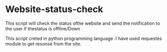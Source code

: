 # Website-status-check
This script will check the status ofthe website and send the notification to the user if thestatus is offline/Down

This script creted in python programming language .I have used requestes module to get resonse from the site.

